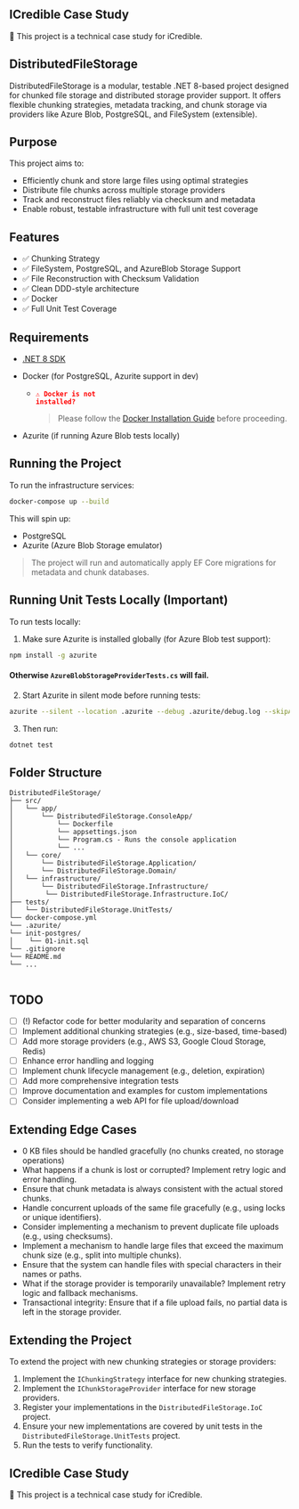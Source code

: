 ## ICredible Case Study

🔹 This project is a technical case study for iCredible.

## DistributedFileStorage

DistributedFileStorage is a modular, testable .NET 8-based project designed for chunked file storage and distributed storage provider support. 
It offers flexible chunking strategies, metadata tracking, and chunk storage via providers like Azure Blob, PostgreSQL, and FileSystem (extensible).

## Purpose

This project aims to:
- Efficiently chunk and store large files using optimal strategies
- Distribute file chunks across multiple storage providers
- Track and reconstruct files reliably via checksum and metadata
- Enable robust, testable infrastructure with full unit test coverage

## Features

- ✅ Chunking Strategy
- ✅ FileSystem, PostgreSQL, and AzureBlob Storage Support
- ✅ File Reconstruction with Checksum Validation
- ✅ Clean DDD-style architecture
- ✅ Docker
- ✅ Full Unit Test Coverage

## Requirements

- [.NET 8 SDK](https://dotnet.microsoft.com/download/dotnet/8.0)
- Docker (for PostgreSQL, Azurite support in dev)
    - <code style="color : red">⚠️ **Docker is not installed?**</code>  
        > Please follow the [Docker Installation Guide](./documentation/docker-installation.md) before proceeding.

- Azurite (if running Azure Blob tests locally)

## Running the Project

To run the infrastructure services:

```bash
docker-compose up --build
```

This will spin up:
- PostgreSQL
- Azurite (Azure Blob Storage emulator)

> The project will run and automatically apply EF Core migrations for metadata and chunk databases.

## Running Unit Tests Locally (Important)

To run tests locally:

1. Make sure Azurite is installed globally (for Azure Blob test support):

```bash
npm install -g azurite
```
#### Otherwise `AzureBlobStorageProviderTests.cs` will fail.

2. Start Azurite in silent mode before running tests:

```bash
azurite --silent --location .azurite --debug .azurite/debug.log --skipApiVersionCheck
```

3. Then run:

```bash
dotnet test
```

## Folder Structure

```
DistributedFileStorage/
├── src/
│   └── app/
│       └── DistributedFileStorage.ConsoleApp/
│           └── Dockerfile
│           └── appsettings.json
│           └── Program.cs - Runs the console application
│           └── ...
│   └── core/
│       └── DistributedFileStorage.Application/
│       └── DistributedFileStorage.Domain/
│   └── infrastructure/
│       └── DistributedFileStorage.Infrastructure/
│        └── DistributedFileStorage.Infrastructure.IoC/
├── tests/
│   └── DistributedFileStorage.UnitTests/
└── docker-compose.yml
└── .azurite/
└── init-postgres/
│    └── 01-init.sql
└── .gitignore
└── README.md
└── ...
    

```
## TODO
- [ ] (!) Refactor code for better modularity and separation of concerns
- [ ] Implement additional chunking strategies (e.g., size-based, time-based)
- [ ] Add more storage providers (e.g., AWS S3, Google Cloud Storage, Redis)
- [ ] Enhance error handling and logging
- [ ] Implement chunk lifecycle management (e.g., deletion, expiration)
- [ ] Add more comprehensive integration tests
- [ ] Improve documentation and examples for custom implementations
- [ ] Consider implementing a web API for file upload/download

## Extending Edge Cases 
- 0 KB files should be handled gracefully (no chunks created, no storage operations)
- What happens if a chunk is lost or corrupted? Implement retry logic and error handling.
- Ensure that chunk metadata is always consistent with the actual stored chunks.
- Handle concurrent uploads of the same file gracefully (e.g., using locks or unique identifiers).
- Consider implementing a mechanism to prevent duplicate file uploads (e.g., using checksums).
- Implement a mechanism to handle large files that exceed the maximum chunk size (e.g., split into multiple chunks).
- Ensure that the system can handle files with special characters in their names or paths.
- What if the storage provider is temporarily unavailable? Implement retry logic and fallback mechanisms.
- Transactional integrity: Ensure that if a file upload fails, no partial data is left in the storage provider.


## Extending the Project
To extend the project with new chunking strategies or storage providers:
1. Implement the `IChunkingStrategy` interface for new chunking strategies.
2. Implement the `IChunkStorageProvider` interface for new storage providers.
3. Register your implementations in the `DistributedFileStorage.IoC` project.
4. Ensure your new implementations are covered by unit tests in the `DistributedFileStorage.UnitTests` project.
5. Run the tests to verify functionality.


## ICredible Case Study

🔹 This project is a technical case study for iCredible.
